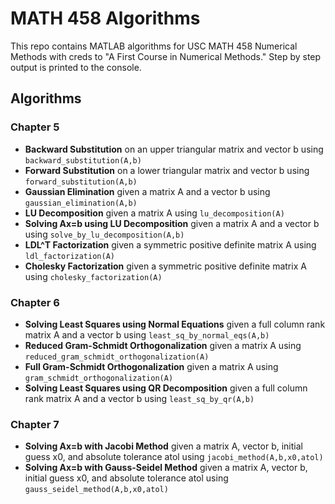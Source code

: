 # MATH 458 Algorithms
This repo contains MATLAB algorithms for USC MATH 458 Numerical Methods with creds to "A First Course in Numerical Methods." Step by step output is printed to the console.

## Algorithms

### Chapter 5
* **Backward Substitution** on an upper triangular matrix and vector b using `backward_substitution(A,b)`
* **Forward Substitution** on a lower triangular matrix and vector b using `forward_substitution(A,b)`
* **Gaussian Elimination** given a matrix A and a vector b using `gaussian_elimination(A,b)`
* **LU Decomposition** given a matrix A using `lu_decomposition(A)`
* **Solving Ax=b using LU Decomposition** given a matrix A and a vector b using `solve_by_lu_decomposition(A,b)`
* **LDL^T Factorization** given a symmetric positive definite matrix A using `ldl_factorization(A)`
* **Cholesky Factorization** given a symmetric positive definite matrix A using `cholesky_factorization(A)`

### Chapter 6
* **Solving Least Squares using Normal Equations** given a full column rank matrix A and a vector b using `least_sq_by_normal_eqs(A,b)`
* **Reduced Gram-Schmidt Orthogonalization** given a matrix A using `reduced_gram_schmidt_orthogonalization(A)`
* **Full Gram-Schmidt Orthogonalization** given a matrix A using `gram_schmidt_orthogonalization(A)`
* **Solving Least Squares using QR Decomposition** given a full column rank matrix A and a vector b using `least_sq_by_qr(A,b)`

### Chapter 7
* **Solving Ax=b with Jacobi Method** given a matrix A, vector b, initial guess x0, and absolute tolerance atol using `jacobi_method(A,b,x0,atol)`
* **Solving Ax=b with Gauss-Seidel Method** given a matrix A, vector b, initial guess x0, and absolute tolerance atol using `gauss_seidel_method(A,b,x0,atol)`
